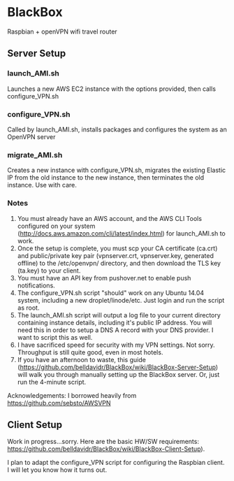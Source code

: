 # BlackBox
Raspbian + openVPN wifi travel router

## Server Setup

### launch_AMI.sh
Launches a new AWS EC2 instance with the options provided, then calls configure_VPN.sh

### configure_VPN.sh
Called by launch_AMI.sh, installs packages and configures the system as an OpenVPN server

### migrate_AMI.sh
Creates a new instance with configure_VPN.sh, migrates the existing Elastic IP from the old instance to the new instance, then terminates the old instance. Use with care.

### Notes
1. You must already have an AWS account, and the AWS CLI Tools configured on your system (http://docs.aws.amazon.com/cli/latest/index.html) for launch_AMI.sh to work.
2. Once the setup is complete, you must scp your CA certificate (ca.crt) and public/private key pair (vpnserver.crt, vpnserver.key, generated offline) to the /etc/openvpn/ directory, and then download the TLS key (ta.key) to your client.
3. You must have an API key from pushover.net to enable push notifications.
4. The configure_VPN.sh script "should" work on any Ubuntu 14.04 system, including a new droplet/linode/etc. Just login and run the script as root.
5. The launch_AMI.sh script will output a log file to your current directory containing instance details, including it's public IP address. You will need this in order to setup a DNS A record with your DNS provider. I want to script this as well.
6. I have sacrificed speed for security with my VPN settings. Not sorry. Throughput is still quite good, even in most hotels.
7. If you have an afternoon to waste, this guide (https://github.com/belldavidr/BlackBox/wiki/BlackBox-Server-Setup) will walk you through manually setting up the BlackBox server.  Or, just run the 4-minute script.

Acknowledgements:
I borrowed heavily from https://github.com/sebsto/AWSVPN

## Client Setup
Work in progress...sorry. Here are the basic HW/SW requirements: https://github.com/belldavidr/BlackBox/wiki/BlackBox-Client-Setup).

I plan to adapt the configure_VPN script for configuring the Raspbian client. I will let you know how it turns out.

